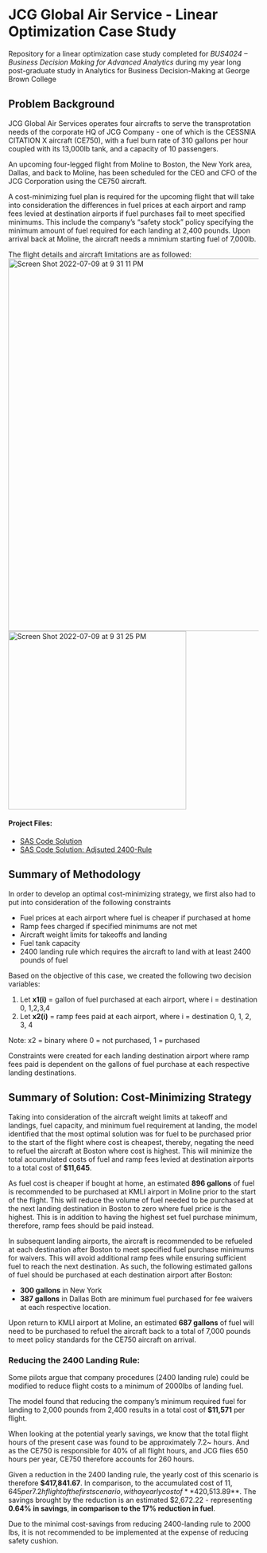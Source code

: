 # JCG Global Air Service - Linear Optimization Case Study

Repository for a linear optimization case study completed for _BUS4024 – Business Decision Making for Advanced Analytics_ during my year long post-graduate study in Analytics for Business Decision-Making at George Brown College

## Problem Background
JCG Global Air Services operates four aircrafts to serve the transprotation needs of the corporate HQ of JCG Company - one of which is the CESSNIA CITATION X aircraft (CE750), with a fuel burn rate of 310 gallons per hour coupled with its 13,000lb tank, and a capacity of 10 passengers.

An upcoming four-legged flight from Moline to Boston, the New York area, Dallas, and back to Moline, has been scheduled for the CEO and CFO of the JCG Corporation using the CE750 aircraft. 

A cost-minimizing fuel plan is required for the upcoming flight that will take into consideration the differences in fuel prices at each airport and ramp fees levied at destination airports if fuel purchases fail to meet specified minimums. This include the company’s “safety stock” policy specifying the minimum amount of fuel required for each landing at 2,400 pounds. Upon arrival back at Moline, the aircraft needs a mnimium starting fuel of 7,000lb.

The flight details and aircraft limitations are as followed:
<img width="748" alt="Screen Shot 2022-07-09 at 9 31 11 PM" src="https://user-images.githubusercontent.com/106416383/178127882-8d96737a-c6b1-4d67-9d3d-4220f6bb494a.png">
<img width="358" alt="Screen Shot 2022-07-09 at 9 31 25 PM" src="https://user-images.githubusercontent.com/106416383/178127885-2b488d06-93dd-4b44-90be-bee81db98ec6.png">

#### Project Files:
- [SAS Code Solution](https://github.com/tlieva/JCG-linear-optimization-project/blob/7e963c1bb737e1c912ba02ed476fba3302ee99d3/JCG-code.sas)
- [SAS Code Solution: Adjsuted 2400-Rule](https://github.com/tlieva/JCG-linear-optimization-project/blob/699be70d1f11c881e1f50c7b18372cb396031a5e/JCG-code-2.sas)


## Summary of Methodology
In order to develop an optimal cost-minimizing strategy, we first also had to put into consideration of the following constraints
- Fuel prices at each airport where fuel is cheaper if purchased at home
- Ramp fees charged if specified minimums are not met
- Aircraft weight limits for takeoffs and landing
- Fuel tank capacity
- 2400 landing rule which requires the aircraft to land with at least 2400 pounds of fuel

Based on the objective of this case, we created the following two decision variables:
1. Let **x1(i)** = gallon of fuel purchased at each airport, where i = destination 0, 1,2,3,4
2. Let **x2(i)** = ramp fees paid at each airport, where i = destination 0, 1, 2, 3, 4

Note: x2 = binary where 0 = not purchased, 1 = purchased

Constraints were created for each landing destination airport where ramp fees paid is dependent on the gallons of fuel purchase at each respective landing destinations.

## Summary of Solution: Cost-Minimizing Strategy
Taking into consideration of the aircraft weight limits at takeoff and landings, fuel capacity, and minimum fuel requirement at landing, the model identified that the most optimal solution was for fuel to be purchased prior to the start of the flight where cost is cheapest, thereby, negating the need to refuel the aircraft at Boston where cost is highest. This will minimize the total accumulated costs of fuel and ramp fees levied at destination airports to a total cost of **$11,645**.

As fuel cost is cheaper if bought at home, an estimated **896 gallons** of fuel is recommended to be purchased at KMLI airport in Moline prior to the start of the flight. This will reduce the volume of fuel needed to be purchased at the next landing destination in Boston to zero where fuel price is the highest. This is in addition to having the highest set fuel purchase minimum, therefore, ramp fees should be paid instead. 

In subsequent landing airports, the aircraft is recommended to be refueled at each destination after Boston to meet specified fuel purchase minimums for waivers. This will avoid additional ramp fees while ensuring sufficient fuel to reach the next destination. As such, the following estimated gallons of fuel should be purchased at each destination airport after Boston: 
- **300 gallons** in New York
- **387 gallons** in Dallas
Both are minimum fuel purchased for fee waivers at each respective location. 

Upon return to KMLI airport at Moline, an estimated **687 gallons** of fuel will need to be purchased to refuel the aircraft back to a total of 7,000 pounds to meet policy standards for the CE750 aircraft on arrival. 

### Reducing the 2400 Landing Rule:
Some pilots argue that company procedures (2400 landing rule) could be modified to reduce flight costs to a minimum of 2000lbs of landing fuel. 

The model found that reducing the company’s minimum required fuel for landing to 2,000 pounds from 2,400 results in a total cost of **$11,571** per flight.

When looking at the potential yearly savings, we know that the total flight hours of the present case was found to be approximately 7.2~ hours. And as the CE750 is responsible for 40% of all flight hours, and JCG flies 650 hours per year, CE750 therefore accounts for 260 hours. 

Given a reduction in the 2400 landing rule, the yearly cost of this scenario is therefore **$417,841.67**. In comparison, to the accumulated cost of $11,645 per 7.2h flight of the first scenario, with a yearly cost of **$420,513.89**. The savings brought by the reduction is an estimated $2,672.22 - representing **0.64% in savings**, **in comparison to the 17% reduction in fuel**.

Due to the minimal cost-savings from reducing 2400-landing rule to 2000 lbs, it is not recommended to be implemented at the expense of reducing safety cushion. 
